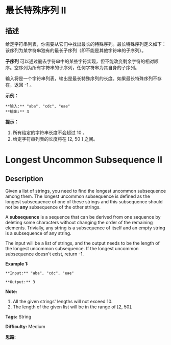 # 最长特殊序列 II

## 描述

给定字符串列表，你需要从它们中找出最长的特殊序列。最长特殊序列定义如下：该序列为某字符串独有的最长子序列（即不能是其他字符串的子序列）。

**子序列** 可以通过删去字符串中的某些字符实现，但不能改变剩余字符的相对顺序。空序列为所有字符串的子序列，任何字符串为其自身的子序列。

输入将是一个字符串列表，输出是最长特殊序列的长度。如果最长特殊序列不存在，返回 -1 。



**示例：**

    
    
    **输入:** "aba", "cdc", "eae"
    **输出:** 3
    



**提示：**

  1. 所有给定的字符串长度不会超过 10 。
  2. 给定字符串列表的长度将在 [2, 50 ] 之间。





# Longest Uncommon Subsequence II

## Description



Given a list of strings, you need to find the longest uncommon subsequence among them. The longest uncommon subsequence is defined as the longest subsequence of one of these strings and this subsequence should not be **any** subsequence of the other strings.

A **subsequence** is a sequence that can be derived from one sequence by deleting some characters without changing the order of the remaining elements. Trivially, any string is a subsequence of itself and an empty string is a subsequence of any string.

The input will be a list of strings, and the output needs to be the length of the longest uncommon subsequence. If the longest uncommon subsequence doesn't exist, return -1.

**Example 1:**  

    
    
    **Input:** "aba", "cdc", "eae"
    **Output:** 3
    

**Note:**

  1. All the given strings' lengths will not exceed 10.
  2. The length of the given list will be in the range of [2, 50].


**Tags:** String

**Difficulty:** Medium

**思路:**
